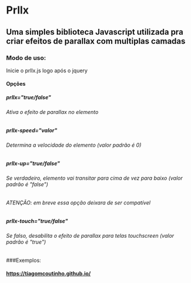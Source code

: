 # Prllx
## Uma simples biblioteca Javascript utilizada pra criar efeitos de parallax com multiplas camadas

### Modo de uso:
Inicie o prllx.js logo após o jquery
#### Opções
##### prllx="true/false"
###### Ativa o efeito de parallax no elemento
##### prllx-speed="valor"
###### Determina a velocidade do elemento (valor padrão é 0)
##### prllx-up="true/false"
###### Se verdadeiro, elemento vai transitar para cima de vez para baixo (valor padrão é "false")
###### ATENÇÃO: em breve essa opção deixara de ser compatível
##### prllx-touch="true/false"
###### Se falso, desabilita o efeito de parallax para telas touchscreen (valor padrão é "true")

###Exemplos:
#### https://tiagomcoutinho.github.io/